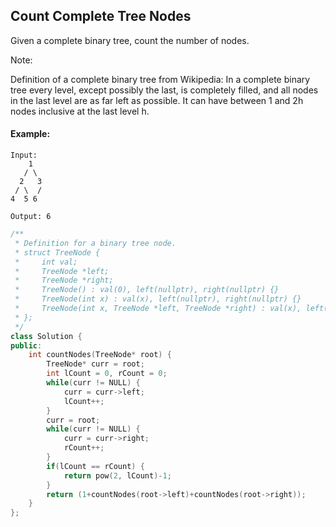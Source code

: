 ## Count Complete Tree Nodes

Given a complete binary tree, count the number of nodes.

Note:

Definition of a complete binary tree from Wikipedia:
In a complete binary tree every level, except possibly the last, is completely filled, and all nodes in the last level are as far left as possible. It can have between 1 and 2h nodes inclusive at the last level h.

#### Example:

```
Input:
    1
   / \
  2   3
 / \  /
4  5 6

Output: 6
```

```c++
/**
 * Definition for a binary tree node.
 * struct TreeNode {
 *     int val;
 *     TreeNode *left;
 *     TreeNode *right;
 *     TreeNode() : val(0), left(nullptr), right(nullptr) {}
 *     TreeNode(int x) : val(x), left(nullptr), right(nullptr) {}
 *     TreeNode(int x, TreeNode *left, TreeNode *right) : val(x), left(left), right(right) {}
 * };
 */
class Solution {
public:
    int countNodes(TreeNode* root) {
        TreeNode* curr = root;
        int lCount = 0, rCount = 0;
        while(curr != NULL) {
            curr = curr->left;
            lCount++;
        }
        curr = root;
        while(curr != NULL) {
            curr = curr->right;
            rCount++;
        }
        if(lCount == rCount) {
            return pow(2, lCount)-1;
        }
        return (1+countNodes(root->left)+countNodes(root->right));
    }
};
```

